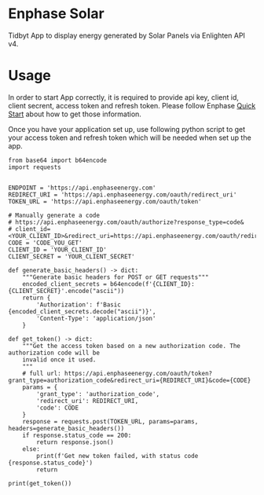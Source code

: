 # Enphase Solar

Tidbyt App to display energy generated by Solar Panels via Enlighten API v4.

# Usage

In order to start App correctly, it is required to provide api key, client id, client secrent, access token and refresh token. Please follow Enphase [Quick Start](https://developer-v4.enphase.com/docs/quickstart.html) about how to get those information.

Once you have your application set up, use following python script to get your access token and refresh token which will be needed when set up the app.

```
from base64 import b64encode
import requests


ENDPOINT = 'https://api.enphaseenergy.com'
REDIRECT_URI = 'https://api.enphaseenergy.com/oauth/redirect_uri'
TOKEN_URL = 'https://api.enphaseenergy.com/oauth/token'

# Manually generate a code
# https://api.enphaseenergy.com/oauth/authorize?response_type=code&
# client_id=<YOUR_CLIENT_ID>&redirect_uri=https://api.enphaseenergy.com/oauth/redirect_uri
CODE = 'CODE_YOU_GET'
CLIENT_ID = 'YOUR_CLIENT_ID'
CLIENT_SECRET = 'YOUR_CLIENT_SECRET'

def generate_basic_headers() -> dict:
    """Generate basic headers for POST or GET requests"""
    encoded_client_secrets = b64encode(f'{CLIENT_ID}:{CLIENT_SECRET}'.encode("ascii"))
    return {
        'Authorization': f'Basic {encoded_client_secrets.decode("ascii")}',
        'Content-Type': 'application/json'
    }

def get_token() -> dict:
    """Get the access token based on a new authorization code. The authorization code will be
    invalid once it used.
    """
    # full url: https://api.enphaseenergy.com/oauth/token?grant_type=authorization_code&redirect_uri={REDIRECT_URI}&code={CODE}
    params = {
        'grant_type': 'authorization_code',
        'redirect_uri': REDIRECT_URI,
        'code': CODE
    }
    response = requests.post(TOKEN_URL, params=params, headers=generate_basic_headers())
    if response.status_code == 200:
        return response.json()
    else:
        print(f'Get new token failed, with status code {response.status_code}')
        return

print(get_token())
```